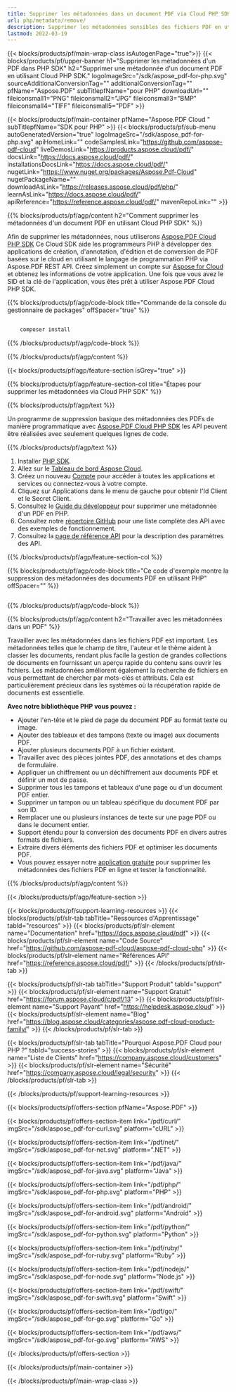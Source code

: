 ```yaml
---
title: Supprimer les métadonnées dans un document PDF via Cloud PHP SDK
url: php/metadata/remove/
description: Supprimer les métadonnées sensibles des fichiers PDF en utilisant PHP et Aspose.PDF Cloud SDK.
lastmod: 2022-03-19
---
```


{{< blocks/products/pf/main-wrap-class isAutogenPage="true">}}
{{< blocks/products/pf/upper-banner h1="Supprimer les métadonnées d'un PDF dans PHP SDK" h2="Supprimer une métadonnée d'un document PDF en utilisant Cloud PHP SDK." logoImageSrc="/sdk/aspose_pdf-for-php.svg" sourceAdditionalConversionTag="" additionalConversionTag="" pfName="Aspose.PDF" subTitlepfName="pour PHP" downloadUrl="" fileiconsmall1="PNG" fileiconsmall2="JPG" fileiconsmall3="BMP" fileiconsmall4="TIFF" fileiconsmall5="PDF" >}}

{{< blocks/products/pf/main-container pfName="Aspose.PDF Cloud " subTitlepfName="SDK pour PHP" >}}
{{< blocks/products/pf/sub-menu autoGeneratedVersion="true" logoImageSrc="/sdk/aspose_pdf-for-php.svg" apiHomeLink="" codeSamplesLink="https://github.com/aspose-pdf-cloud" liveDemosLink="https://products.aspose.cloud/pdf/" docsLink="https://docs.aspose.cloud/pdf/" installationsDocsLink="https://docs.aspose.cloud/pdf/" nugetLink="https://www.nuget.org/packages/Aspose.Pdf-Cloud" nugetPackageName="" downloadAsLink="https://releases.aspose.cloud/pdf/php/" learnAsLink="https://docs.aspose.cloud/pdf/" apiReference="https://reference.aspose.cloud/pdf/" mavenRepoLink="" >}}

{{% blocks/products/pf/agp/content h2="Comment supprimer les métadonnées d'un document PDF en utilisant Cloud PHP SDK" %}}

Afin de supprimer les métadonnées, nous utiliserons
[Aspose.PDF Cloud PHP SDK](https://products.aspose.cloud/pdf/php/)
Ce Cloud SDK aide les programmeurs PHP à développer des applications de création, d'annotation, d'édition et de conversion de PDF basées sur le cloud en utilisant le langage de programmation PHP via Aspose.PDF REST API. Créez simplement un compte sur [Aspose for Cloud](https://dashboard.aspose.cloud/#/apps) et obtenez les informations de votre application. Une fois que vous avez le SID et la clé de l'application, vous êtes prêt à utiliser Aspose.PDF Cloud PHP SDK.

{{% blocks/products/pf/agp/code-block title="Commande de la console du gestionnaire de packages" offSpacer="true" %}}

```bash
     
    composer install

```

{{% /blocks/products/pf/agp/code-block %}}

{{% /blocks/products/pf/agp/content %}}

{{< blocks/products/pf/agp/feature-section isGrey="true" >}}

{{% blocks/products/pf/agp/feature-section-col title="Étapes pour supprimer les métadonnées via Cloud PHP SDK" %}}

{{% blocks/products/pf/agp/text %}}

Un programme de suppression basique des métadonnées des PDFs de manière programmatique avec
[Aspose.PDF Cloud PHP SDK](https://products.aspose.cloud/pdf/php/)
les API peuvent être réalisées avec seulement quelques lignes de code.

{{% /blocks/products/pf/agp/text %}}

1. Installer [PHP SDK](https://pypi.org/project/asposepdfcloud/).
1. Allez sur le [Tableau de bord Aspose Cloud](https://dashboard.aspose.cloud/).
1. Créez un nouveau [Compte](https://docs.aspose.cloud/display/storagecloud/Creating+and+Managing+Account) pour accéder à toutes les applications et services ou connectez-vous à votre compte.
1. Cliquez sur Applications dans le menu de gauche pour obtenir l'Id Client et le Secret Client.
1. Consultez le [Guide du développeur](https://docs.aspose.cloud/pdf/developer-guide/) pour supprimer une métadonnée d'un PDF en PHP.
1. Consultez notre [répertoire GitHub](https://github.com/aspose-pdf-cloud/aspose-pdf-cloud-php) pour une liste complète des API avec des exemples de fonctionnement.
1. Consultez la [page de référence API](https://reference.aspose.cloud/pdf/#/Document) pour la description des paramètres des API.

{{% /blocks/products/pf/agp/feature-section-col %}}


{{% blocks/products/pf/agp/code-block title="Ce code d'exemple montre la suppression des métadonnées des documents PDF en utilisant PHP" offSpacer="" %}}

```php

```

{{% /blocks/products/pf/agp/code-block %}}

{{% blocks/products/pf/agp/content h2="Travailler avec les métadonnées dans un PDF" %}}

Travailler avec les métadonnées dans les fichiers PDF est important. Les métadonnées telles que le champ de titre, l'auteur et le thème aident à classer les documents, rendant plus facile la gestion de grandes collections de documents en fournissant un aperçu rapide du contenu sans ouvrir les fichiers.
Les métadonnées améliorent également la recherche de fichiers en vous permettant de chercher par mots-clés et attributs. Cela est particulièrement précieux dans les systèmes où la récupération rapide de documents est essentielle.

**Avec notre bibliothèque PHP vous pouvez :**

+ Ajouter l'en-tête et le pied de page du document PDF au format texte ou image.
+ Ajouter des tableaux et des tampons (texte ou image) aux documents PDF.
+ Ajouter plusieurs documents PDF à un fichier existant.
+ Travailler avec des pièces jointes PDF, des annotations et des champs de formulaire.
+ Appliquer un chiffrement ou un déchiffrement aux documents PDF et définir un mot de passe.
+ Supprimer tous les tampons et tableaux d'une page ou d'un document PDF entier.
+ Supprimer un tampon ou un tableau spécifique du document PDF par son ID.
+ Remplacer une ou plusieurs instances de texte sur une page PDF ou dans le document entier.
+ Support étendu pour la conversion des documents PDF en divers autres formats de fichiers.
+ Extraire divers éléments des fichiers PDF et optimiser les documents PDF.
+ Vous pouvez essayer notre [application gratuite](https://products.aspose.app/pdf/metadata) pour supprimer les métadonnées des fichiers PDF en ligne et tester la fonctionnalité.

{{% /blocks/products/pf/agp/content %}}

{{< /blocks/products/pf/agp/feature-section >}}

{{< blocks/products/pf/support-learning-resources >}}
{{< blocks/products/pf/slr-tab tabTitle="Ressources d'Apprentissage" tabId="resources" >}}
{{< blocks/products/pf/slr-element name="Documentation" href="https://docs.aspose.cloud/pdf" >}}
{{< blocks/products/pf/slr-element name="Code Source" href="https://github.com/aspose-pdf-cloud/aspose-pdf-cloud-php" >}}
{{< blocks/products/pf/slr-element name="Références API" href="https://reference.aspose.cloud/pdf/" >}}
{{< /blocks/products/pf/slr-tab >}}

{{< blocks/products/pf/slr-tab tabTitle="Support Produit" tabId="support" >}}
{{< blocks/products/pf/slr-element name="Support Gratuit" href="https://forum.aspose.cloud/c/pdf/13" >}}
{{< blocks/products/pf/slr-element name="Support Payant" href="https://helpdesk.aspose.cloud" >}}
{{< blocks/products/pf/slr-element name="Blog" href="https://blog.aspose.cloud/categories/aspose.pdf-cloud-product-family/" >}}
{{< /blocks/products/pf/slr-tab >}}

{{< blocks/products/pf/slr-tab tabTitle="Pourquoi Aspose.PDF Cloud pour PHP ?" tabId="success-stories" >}}
{{< blocks/products/pf/slr-element name="Liste de Clients" href="https://company.aspose.cloud/customers" >}}
{{< blocks/products/pf/slr-element name="Sécurité" href="https://company.aspose.cloud/legal/security" >}}
{{< /blocks/products/pf/slr-tab >}}

{{< /blocks/products/pf/support-learning-resources >}}

{{< blocks/products/pf/offers-section pfName="Aspose.PDF" >}}

{{< blocks/products/pf/offers-section-item link="/pdf/curl/" imgSrc="/sdk/aspose_pdf-for-curl.svg" platform="cURL" >}}

{{< blocks/products/pf/offers-section-item link="/pdf/net/" imgSrc="/sdk/aspose_pdf-for-net.svg" platform=".NET" >}}

{{< blocks/products/pf/offers-section-item link="/pdf/java/" imgSrc="/sdk/aspose_pdf-for-java.svg" platform="Java" >}}

{{< blocks/products/pf/offers-section-item link="/pdf/php/" imgSrc="/sdk/aspose_pdf-for-php.svg" platform="PHP" >}}

{{< blocks/products/pf/offers-section-item link="/pdf/android/" imgSrc="/sdk/aspose_pdf-for-android.svg" platform="Android" >}}

{{< blocks/products/pf/offers-section-item link="/pdf/python/" imgSrc="/sdk/aspose_pdf-for-python.svg" platform="Python" >}}

{{< blocks/products/pf/offers-section-item link="/pdf/ruby/" imgSrc="/sdk/aspose_pdf-for-ruby.svg" platform="Ruby" >}}

{{< blocks/products/pf/offers-section-item link="/pdf/nodejs/" imgSrc="/sdk/aspose_pdf-for-node.svg" platform="Node.js" >}}

{{< blocks/products/pf/offers-section-item link="/pdf/swift/" imgSrc="/sdk/aspose_pdf-for-swift.svg" platform="Swift" >}}

{{< blocks/products/pf/offers-section-item link="/pdf/go/" imgSrc="/sdk/aspose_pdf-for-go.svg" platform="Go" >}}

{{< blocks/products/pf/offers-section-item link="/pdf/aws/" imgSrc="/sdk/aspose_pdf-for-go.svg" platform="AWS" >}}

{{< /blocks/products/pf/offers-section >}}

<!-- aboutfile Ends -->

{{< /blocks/products/pf/main-container >}}

{{< /blocks/products/pf/main-wrap-class >}}
